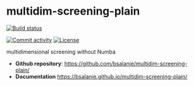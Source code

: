 # multidim-screening-plain

<!-- [![Release](https://img.shields.io/github/v/release/bsalanie/multidim-screening-plain)](https://img.shields.io/github/v/release/bsalanie/multidim-screening-plain) -->
[![Build status](https://img.shields.io/github/actions/workflow/status/bsalanie/multidim-screening-plain/main.yml?branch=main)](https://github.com/bsalanie/multidim-screening-plain/actions/workflows/main.yml?query=branch%3Amain)
<!-- [![codecov](https://codecov.io/gh/bsalanie/multidim-screening-plain/branch/main/graph/badge.svg)](https://codecov.io/gh/bsalanie/multidim-screening-plain) -->
[![Commit activity](https://img.shields.io/github/commit-activity/m/bsalanie/multidim-screening-plain)](https://img.shields.io/github/commit-activity/m/bsalanie/multidim-screening-plain)
[![License](https://img.shields.io/github/license/bsalanie/multidim-screening-plain)](https://img.shields.io/github/license/bsalanie/multidim-screening-plain)

multidimensional screening without Numba

- **Github repository**: <https://github.com/bsalanie/multidim-screening-plain/>
- **Documentation** <https://bsalanie.github.io/multidim-screening-plain/>

